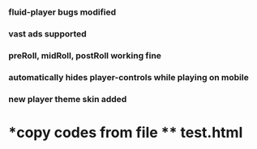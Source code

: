 ### fluid-player bugs modified
### vast ads supported
### preRoll, midRoll, postRoll working fine
### automatically hides player-controls while playing on mobile
### new player theme skin added

# *copy codes from file ** test.html
